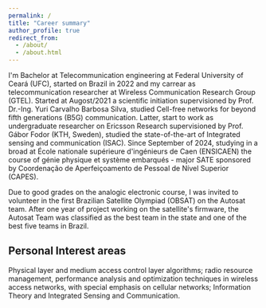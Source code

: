 ```yaml
---
permalink: /
title: "Career summary"
author_profile: true
redirect_from: 
  - /about/
  - /about.html
---
```


I'm Bachelor at Telecommunication engineering at Federal University of Ceará (UFC), started on Brazil in 2022 and my carrear as telecommunication researcher at Wireless Communication Research Group (GTEL). Started at Augost/2021 a scientific initiation supervisioned by Prof. Dr.-Ing. Yuri Carvalho Barbosa Silva, studied Cell-free networks for beyond fifth generations (B5G) communication. Latter, start to work as undergraduate researcher on Ericsson Research supervisioned by Prof. Gábor Fodor (KTH, Sweden), studied the state-of-the-art of Integrated sensing and communication (ISAC). Since September of 2024, studying in a broad at École nationale supérieure d'ingénieurs de Caen (ENSICAEN) the course of génie physique et système embarqués - major SATE sponsored by Coordenação de Aperfeiçoamento de Pessoal de Nível Superior (CAPES).

Due to good grades on the analogic electronic course, I was invited to volunteer in the first Brazilian Satellite Olympiad (OBSAT) on the Autosat team. After one year of project working on the satellite's firmware, the Autosat Team was classified as the best team in the state and one of the best five teams in Brazil.

Personal Interest areas
------
Physical layer and medium access control layer algorithms; radio resource management, performance analysis and optimization techniques in wireless access networks, with special emphasis on cellular networks; Information Theory and Integrated Sensing and Communication. 
